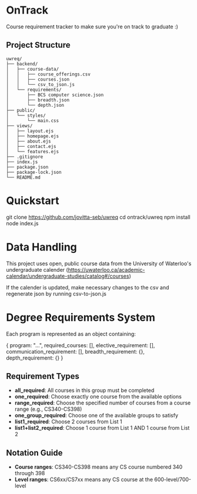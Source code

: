 # OnTrack
Course requirement tracker to make sure you're on track to graduate :)

## Project Structure
```
uwreq/
├── backend/
│   ├── course-data/
│   │   ├── course_offerings.csv
│   │   ├── courses.json
│   │   └── csv_to_json.js
│   └── requirements/
│       ├── BCS computer science.json
│       ├── breadth.json
│       └── depth.json
├── public/
│   └── styles/
│       └── main.css
├── views/
│   ├── layout.ejs
│   ├── homepage.ejs
│   ├── about.ejs
│   ├── contact.ejs
│   └── features.ejs
├── .gitignore
├── index.js
├── package.json
├── package-lock.json
└── README.md

```

# Quickstart
git clone https://github.com/jovitta-seb/uwreq
cd ontrack/uwreq
npm install
node index.js

# Data Handling
This project uses open, public course data from the University of Waterloo's undergraduate calender
(https://uwaterloo.ca/academic-calendar/undergraduate-studies/catalog#/courses)

If the calender is updated, make necessary changes to the csv and regenerate json by running csv-to-json.js

# Degree Requirements System
Each program is represented as an object containing:

{
    program: "...",
    required_courses: [],
    elective_requirement: [],
    communication_requirement: [],
    breadth_requirement: {},
    depth_requirement: {}
}

## Requirement Types

- **all_required**: All courses in this group must be completed
- **one_required**: Choose exactly one course from the available options
- **range_required**: Choose the specified number of courses from a course range (e.g., CS340-CS398)
- **one_group_required**: Choose one of the available groups to satisfy
- **list1_required**: Choose 2 courses from List 1
- **list1+list2_required**: Choose 1 course from List 1 AND 1 course from List 2

## Notation Guide

- **Course ranges**: CS340-CS398 means any CS course numbered 340 through 398
- **Level ranges**: CS6xx/CS7xx means any CS course at the 600-level/700-level
